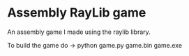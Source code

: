 # Assembly RayLib game
 An assembly game I made using the raylib library.

To build the game do -> python game.py game.bin game.exe